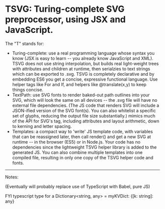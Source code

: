# TSVG: Turing-complete SVG preprocessor, using JSX and JavaScript.

The "T" stands for:

- Turing-complete: use a real programming language whose syntax you know (JSX is easy to learn -- you already know JavaScript and XML). TSVG does not use string interpolation, but builds real light-weight trees with attributes and children at runtime, then serialzies to text strings which can be exported to .svg. TSVG is completely declarative and by embedding ES6 you get a concise, expressive functional language. Use helper tags like For and If, and helpers like @translate(x,y) to keep things concise.
- TextPath: use SVG fonts to render baked-out path outlines into your SVG, which will look the same on all devices -- the .svg file will have no external file dependencies. (The JS code that renders SVG will include a JSON-ified version of the SVG font(s). You can also whitelist a specific set of glyphs, reducing the output file size substantially.) <TextPath> mimics much of the API for SVG's <text> tag, including attributes and layout arithmetic, down to kerning and letter spacing.
- Templates: a compact way to 'write' JS template code, with variables that can be reassigned later, then call render() and get a new SVG at runtime -- in the browser (ES5) or in Node.js. Your code has no dependencies since the lightweight TSVG helper library is added to the generated JS. You can also combine multiple templates into one compiled file, resulting in only one copy of the TSVG helper code and fonts.

<hr/>

Notes:

(Eventually will probably replace use of TypeScript with Babel, pure JS)

FYI typescript type for a Dictionary<string, any> =    myKVDict: {[k: string]: any}
